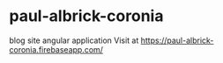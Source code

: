 # paul-albrick-coronia
blog site angular application
Visit at https://paul-albrick-coronia.firebaseapp.com/
